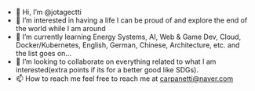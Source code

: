 - 👋 Hi, I’m @jotagectti
- 👀 I’m interested in having a life I can be proud of and explore the end of the world while I am around
- 🌱 I’m currently learning Energy Systems, AI, Web & Game Dev, Cloud, Docker/Kubernetes, English, German, Chinese, Architecture, etc. and the list goes on...
- 💞️ I’m looking to collaborate on everything related to what I am interested(extra points if its for a better good like SDGs).
- 📫 How to reach me feel free to reach me at carpanetti@naver.com

<!---
jotagectti/jotagectti is a ✨ special ✨ repository because its `README.md` (this file) appears on your GitHub profile.
You can click the Preview link to take a look at your changes.
--->
